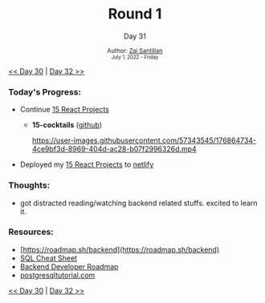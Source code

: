 <div align="center">
  <h1>Round 1</h1>
  <p>Day 31</p>
  <sub>
    Author: <a href="https://github.com/plskz" target="_blank">Zai Santillan</a>
    <br>
    <small>July 1, 2022 - Friday</small>
  </sub>
</div>

[<< Day 30](day030.md) | [Day 32 >>](day032.md)

### Today's Progress:

- Continue [15 React Projects](https://youtu.be/a_7Z7C_JCyo)

  - **15-cocktails** ([github](https://github.com/plskz/react-projects))

    https://user-images.githubusercontent.com/57343545/176864734-4ce9bf3d-8969-404d-ac28-b07f2996326d.mp4

- Deployed my [15 React Projects](https://github.com/plskz/react-projects) to [netlify](https://www.netlify.com)

### Thoughts:

- got distracted reading/watching backend related stuffs. excited to learn it.

### Resources:

- [https://roadmap.sh/backend](https://roadmap.sh/backend)
- [SQL Cheat Sheet](https://hackr.io/blog/sql-cheat-sheet)
- [Backend Developer Roadmap](https://youtu.be/Q0prVO3DCtU)
- [postgresqltutorial.com](https://www.postgresqltutorial.com)

[<< Day 30](day030.md) | [Day 32 >>](day032.md)
